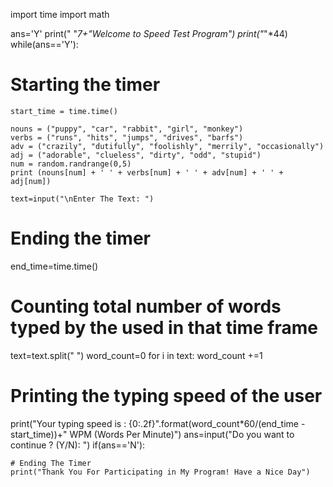 import time
import math

ans='Y'
print(" "*7+"Welcome to Speed Test Program")
print("*"*44)
while(ans=='Y'):

# Starting the timer
    start_time = time.time()
    
    nouns = ("puppy", "car", "rabbit", "girl", "monkey")
    verbs = ("runs", "hits", "jumps", "drives", "barfs") 
    adv = ("crazily", "dutifully", "foolishly", "merrily", "occasionally")
    adj = ("adorable", "clueless", "dirty", "odd", "stupid")
    num = random.randrange(0,5)
    print (nouns[num] + ' ' + verbs[num] + ' ' + adv[num] + ' ' + adj[num])
    
    text=input("\nEnter The Text: ")

# Ending the timer
end_time=time.time()

# Counting total number of words typed by the used in that time frame
text=text.split(" ")
word_count=0
for i in text:
    word_count +=1
    
# Printing the typing speed of the user
print("Your typing speed is : {0:.2f}".format(word_count*60/(end_time - start_time))+" WPM (Words Per Minute)")
ans=input("Do you want to continue ? (Y/N): ")
if(ans=='N'):

    # Ending The Timer
    print("Thank You For Participating in My Program! Have a Nice Day")
